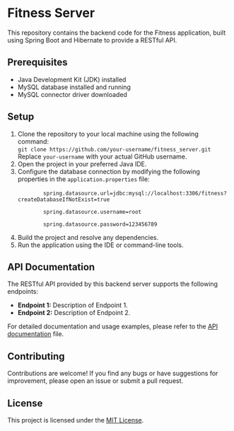 <!DOCTYPE html>
<html>
<body>
  <h1>Fitness Server</h1>
  <p>This repository contains the backend code for the Fitness application, built using Spring Boot and Hibernate to provide a RESTful API.</p>

  <h2>Prerequisites</h2>
  <ul>
    <li>Java Development Kit (JDK) installed</li>
    <li>MySQL database installed and running</li>
    <li>MySQL connector driver downloaded</li>
  </ul>

  <h2>Setup</h2>
  <ol>
    <li>Clone the repository to your local machine using the following command:<br>
      <code>git clone https://github.com/your-username/fitness_server.git</code><br>
      Replace <code>your-username</code> with your actual GitHub username.</li>
    <li>Open the project in your preferred Java IDE.</li>
    <li>Configure the database connection by modifying the following properties in the <code>application.properties</code> file:<br>
      <code>
        spring.datasource.url=jdbc:mysql://localhost:3306/fitness?createDatabaseIfNotExist=true<br>
        spring.datasource.username=root<br>
        spring.datasource.password=123456789
      </code>
    </li>
    <li>Build the project and resolve any dependencies.</li>
    <li>Run the application using the IDE or command-line tools.</li>
  </ol>

  <h2>API Documentation</h2>
  <p>The RESTful API provided by this backend server supports the following endpoints:</p>
  <ul>
    <li><strong>Endpoint 1:</strong> Description of Endpoint 1.</li>
    <li><strong>Endpoint 2:</strong> Description of Endpoint 2.</li>
    <!-- Add more endpoints as necessary -->
  </ul>
  <p>For detailed documentation and usage examples, please refer to the <a href="api-documentation.md">API documentation</a> file.</p>

  <h2>Contributing</h2>
  <p>Contributions are welcome! If you find any bugs or have suggestions for improvement, please open an issue or submit a pull request.</p>

  <h2>License</h2>
  <p>This project is licensed under the <a href="LICENSE">MIT License</a>.</p>
</body>
</html>
